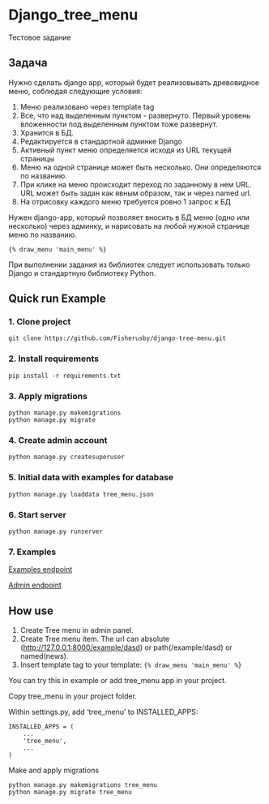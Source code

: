 # Django_tree_menu

Тестовое задание

## Задача

Нужно сделать django app, который будет реализовывать древовидное меню, соблюдая следующие условия:
1) Меню реализовано через template tag
2) Все, что над выделенным пунктом - развернуто. Первый уровень вложенности под выделенным пунктом тоже развернут.
3) Хранится в БД.
4) Редактируется в стандартной админке Django
5) Активный пункт меню определяется исходя из URL текущей страницы
6) Меню на одной странице может быть несколько. Они определяются по названию.
7) При клике на меню происходит переход по заданному в нем URL. URL может быть задан как явным образом, так и через named url.
8) На отрисовку каждого меню требуется ровно 1 запрос к БД

Нужен django-app, который позволяет вносить в БД меню (одно или несколько) через админку, и нарисовать на любой нужной странице меню по названию.

```{% draw_menu 'main_menu' %}```

При выполнении задания из библиотек следует использовать только Django и стандартную библиотеку Python.

## Quick run Example

### 1. Clone project
```commandline
git clone https://github.com/Fisherusby/django-tree-menu.git
```
### 2. Install requirements
```
pip install -r requirements.txt
```
### 3. Apply migrations
```
python manage.py makemigrations
python manage.py migrate
```
### 4. Create admin account
```
python manage.py createsuperuser
``` 
### 5. Initial data with examples for database
```
python manage.py loaddata tree_menu.json
``` 
### 6. Start server
```
python manage.py runserver
```
### 7. Examples
[Examples endpoint](http://127.0.0.1:8000/example/)

[Admin endpoint](http://127.0.0.1:8000/admin/)

## How use

1) Create Tree menu in admin panel.
2) Create Tree menu item. The url can absolute (http://127.0.0.1:8000/example/dasd) or path(/example/dasd) or named(news).
3) Insert template tag to your template:
```{% draw_menu 'main_menu' %}```

You can try this in example or add tree_menu app in your project.

Copy tree_menu in your project folder.

Within settings.py, add ‘tree_menu’ to INSTALLED_APPS:
```
INSTALLED_APPS = (
    ...
    'tree_menu',
    ...
)
```
Make and apply migrations
```
python manage.py makemigrations tree_menu
python manage.py migrate tree_menu
```

